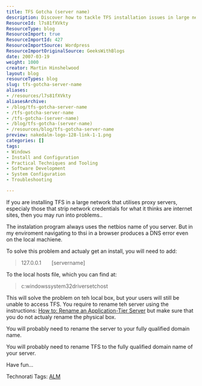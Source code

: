 ```yaml
---
title: TFS Gotcha (server name)
description: Discover how to tackle TFS installation issues in large networks with proxy servers. Follow our guide to ensure smooth access and setup for your team!
ResourceId: l7s81fXVkty
ResourceType: blog
ResourceImport: true
ResourceImportId: 427
ResourceImportSource: Wordpress
ResourceImportOriginalSource: GeeksWithBlogs
date: 2007-03-19
weight: 1000
creator: Martin Hinshelwood
layout: blog
resourceTypes: blog
slug: tfs-gotcha-server-name
aliases:
- /resources/l7s81fXVkty
aliasesArchive:
- /blog/tfs-gotcha-server-name
- /tfs-gotcha-server-name
- /tfs-gotcha-(server-name)
- /blog/tfs-gotcha-(server-name)
- /resources/blog/tfs-gotcha-server-name
preview: nakedalm-logo-128-link-1-1.png
categories: []
tags:
- Windows
- Install and Configuration
- Practical Techniques and Tooling
- Software Development
- System Configuration
- Troubleshooting

---
```

If you are installing TFS in a large network that utilises proxy servers, especialy those that strip network credentials for what it thinks are internet sites, then you may run into problems..

The instalation program always uses the netbios name of you server. But in my enviroment navigating to thsi in a browser produces a DNS error even on the local machiene.

To solve this problem and actualy get an install, you will need to add:

> 127.0.0.1       \[servername\]

To the local hosts file, which you can find at:

> c:windowssystem32driversetchost

This will solve the problem on teh local box, but your users will still be unable to access TFS. You require to rename teh server using the instructions: [How to: Rename an Application-Tier Server](<http://msdn2.microsoft.com/en-us/library/ms252469(VS.80).aspx> "Rename an Application-Tier Server") but make sure that you do not actualy rename the physical box.

You will probably need to rename the server to your fully qualified domain name.

You will probably need to rename TFS to the fully qualified domain name of your server.

Have fun...

Technorati Tags: [ALM](http://technorati.com/tags/ALM)
